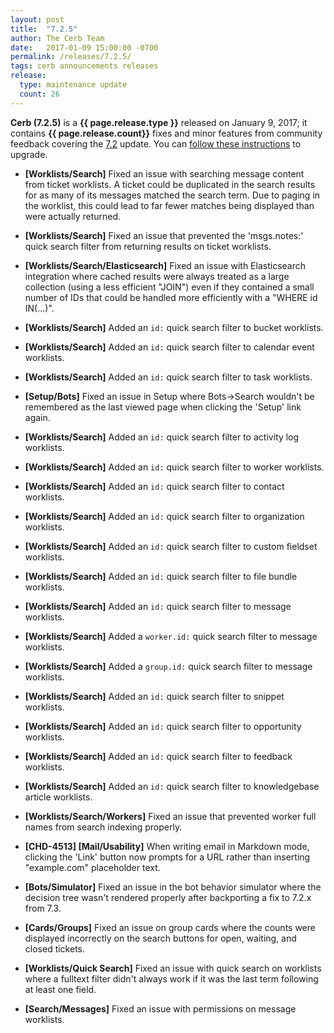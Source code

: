 ```yaml
---
layout: post
title:  "7.2.5"
author: The Cerb Team
date:   2017-01-09 15:00:00 -0700
permalink: /releases/7.2.5/
tags: cerb announcements releases
release:
  type: maintenance update
  count: 26
---
```


**Cerb (7.2.5)** is a **{{ page.release.type }}** released on January 9, 2017; it contains **{{ page.release.count}}** fixes and minor features from community feedback covering the [7.2](/releases/7.2/) update.  You can [follow these instructions](/docs/upgrading/) to upgrade.

* **[Worklists/Search]** Fixed an issue with searching message content from ticket worklists.  A ticket could be duplicated in the search results for as many of its messages matched the search term. Due to paging in the worklist, this could lead to far fewer matches being displayed than were actually returned.

* **[Worklists/Search]** Fixed an issue that prevented the 'msgs.notes:' quick search filter from returning results on ticket worklists.

* **[Worklists/Search/Elasticsearch]** Fixed an issue with Elasticsearch integration where cached results were always treated as a large collection (using a less efficient "JOIN") even if they contained a small number of IDs that could be handled more efficiently with a "WHERE id IN(...)".

* **[Worklists/Search]** Added an `id:` quick search filter to bucket worklists.

* **[Worklists/Search]** Added an `id:` quick search filter to calendar event worklists.

* **[Worklists/Search]** Added an `id:` quick search filter to task worklists.

* **[Setup/Bots]** Fixed an issue in Setup where Bots->Search wouldn't be remembered as the last viewed page when clicking the 'Setup' link again.

* **[Worklists/Search]** Added an `id:` quick search filter to activity log worklists.

* **[Worklists/Search]** Added an `id:` quick search filter to worker worklists.

* **[Worklists/Search]** Added an `id:` quick search filter to contact worklists.

* **[Worklists/Search]** Added an `id:` quick search filter to organization worklists.

* **[Worklists/Search]** Added an `id:` quick search filter to custom fieldset worklists.

* **[Worklists/Search]** Added an `id:` quick search filter to file bundle worklists.

* **[Worklists/Search]** Added an `id:` quick search filter to message worklists.

* **[Worklists/Search]** Added a `worker.id:` quick search filter to message worklists.

* **[Worklists/Search]** Added a `group.id:` quick search filter to message worklists.

* **[Worklists/Search]** Added an `id:` quick search filter to snippet worklists.

* **[Worklists/Search]** Added an `id:` quick search filter to opportunity worklists.

* **[Worklists/Search]** Added an `id:` quick search filter to feedback worklists.

* **[Worklists/Search]** Added an `id:` quick search filter to knowledgebase article worklists.

* **[Worklists/Search/Workers]** Fixed an issue that prevented worker full names from search indexing properly.

* **[CHD-4513] [Mail/Usability]** When writing email in Markdown mode, clicking the 'Link' button now prompts for a URL rather than inserting "example.com" placeholder text.

* **[Bots/Simulator]** Fixed an issue in the bot behavior simulator where the decision tree wasn't rendered properly after backporting a fix to 7.2.x from 7.3.

* **[Cards/Groups]** Fixed an issue on group cards where the counts were displayed incorrectly on the search buttons for open, waiting, and closed tickets.

* **[Worklists/Quick Search]** Fixed an issue with quick search on worklists where a fulltext filter didn't always work if it was the last term following at least one field.

* **[Search/Messages]** Fixed an issue with permissions on message worklists.
